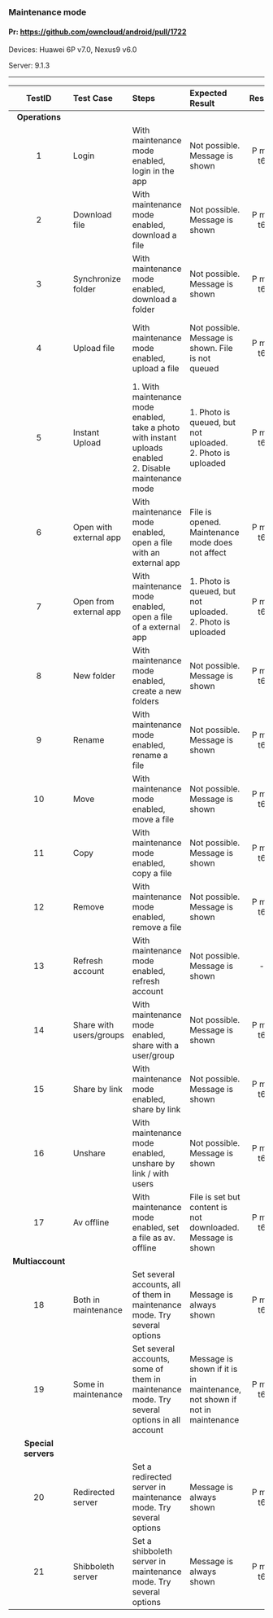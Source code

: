 ###  Maintenance mode 

#### Pr: https://github.com/owncloud/android/pull/1722 

Devices: Huawei 6P v7.0, Nexus9 v6.0

Server: 9.1.3

---

 
| TestID | Test Case | Steps | Expected Result | Result | Related Comment |
| :----: | :-------- | :---- | :-------------- | :----: | :-------------- |
|**Operations**|||||||
| 1 | Login | With maintenance mode enabled, login in the app | Not possible. Message is shown | P m7 t6|  |
| 2 | Download file| With maintenance mode enabled, download a file | Not possible. Message is shown | P m7 t6|  |
| 3 | Synchronize folder| With maintenance mode enabled, download a folder | Not possible. Message is shown | P m7 t6|  |
| 4 | Upload file| With maintenance mode enabled, upload a file | Not possible. Message is shown. File is not queued | P m7 t6| SOLVED: Upload view shows "Unknown error" |
| 5 | Instant Upload | 1. With maintenance mode enabled, take a photo with instant uploads enabled<br> 2. Disable maintenance mode| 1. Photo is queued, but not uploaded.<br>2. Photo is uploaded | P m7 t6| SOLVED: Upload view shows "Unknown error" |
| 6 | Open with external app | With maintenance mode enabled, open a file with an external app  | File is opened. Maintenance mode does not affect | P m7 t6|  |
| 7 | Open from external app | With maintenance mode enabled, open a file of a external app  | 1. Photo is queued, but not uploaded.<br>2. Photo is uploaded | P m7 t6| SOLVED: Upload view shows "Unknown error" |
| 8 | New folder | With maintenance mode enabled, create a new folders | Not possible. Message is shown | P m7 t6 |  |
| 9 | Rename | With maintenance mode enabled, rename a file | Not possible. Message is shown | P m7 t6|  |
| 10 | Move | With maintenance mode enabled, move a file | Not possible. Message is shown | P m7 t6|  |
| 11 | Copy | With maintenance mode enabled, copy a file | Not possible. Message is shown | P m7 t6|  |
| 12 | Remove | With maintenance mode enabled, remove a file | Not possible. Message is shown | P m7 t6| |
| 13 | Refresh account | With maintenance mode enabled, refresh account | Not possible. Message is shown | - | Nothing in any case. |
| 14 | Share with users/groups | With maintenance mode enabled, share with a user/group | Not possible. Message is shown | P m7 t6| SOLVED: Message is not shown |
| 15 | Share by link | With maintenance mode enabled, share by link | Not possible. Message is shown | P m7 t6|  |
| 16 | Unshare | With maintenance mode enabled, unshare by link / with users | Not possible. Message is shown | P m7 t6| SOLVED: File is removed from file list |
| 17 | Av offline | With maintenance mode enabled, set a file as av. offline | File is set but content is not downloaded. Message is shown | P m7 t6|  |
|**Multiaccount**|||||||
| 18 | Both in maintenance | Set several accounts, all of them in maintenance mode. Try several options | Message is always shown | P m7 t6|  |
| 19 | Some in maintenance | Set several accounts, some of them in maintenance mode. Try several options in all account | Message is shown if it is in maintenance, not shown if not in maintenance | P m7 t6|  |
|**Special servers**|||||||
| 20 | Redirected server | Set a redirected server in maintenance mode. Try several options | Message is always shown | P m7 t6|  |
| 21 | Shibboleth server | Set a shibboleth server in maintenance mode. Try several options | Message is always shown | P m7 t6| SOLVED: Not recognized |